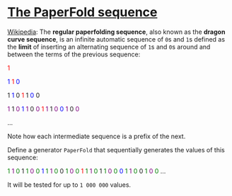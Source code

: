 # [The PaperFold sequence](https://www.codewars.com/kata/5d26721d48430e0016914faa/train/csharp)

[Wikipedia](https://en.wikipedia.org/wiki/Regular_paperfolding_sequence): The **regular paperfolding sequence**, also known as the **dragon curve sequence**,
is an infinite automatic sequence of `0`s and `1`s defined as the **limit** of inserting
an alternating sequence of `1`s and `0`s around and between the terms of the previous sequence:

<span style="color:red">1</span>

<span style="color:blue">1</span> <span style="color:red">1</span> <span style="color:blue">0</span>

1 <span style="color:blue">1</span> 0 <span style="color:red">1</span> 1 <span style="color:blue">0</span> 0

<span style="color:purple">1</span> 1 <span style="color:purple">0</span> <span style="color:blue">1</span> <span style="color:purple">1</span> 0 <span style="color:purple">0</span> <span style="color:red">1</span> <span style="color:purple">1</span> 1 <span style="color:purple">0</span> <span style="color:blue">0</span> <span style="color:purple">1</span> 0 <span style="color:purple">0</span>

...

Note how each intermediate sequence is a prefix of the next.

Define a generator `PaperFold` that sequentially generates the values of this sequence:

<span style="color:green">1</span> <span style="color:purple">1</span> <span style="color:green">0</span> 1 <span style="color:green">1</span> <span style="color:purple">0</span> <span style="color:green">0</span> <span style="color:blue">1</span> <span style="color:green">1</span> <span style="color:purple">1</span> <span style="color:green">0</span> 0 <span style="color:green">1</span> <span style="color:purple">0</span> <span style="color:green">0</span> <span style="color:red">1</span> <span style="color:green">1</span> <span style="color:purple">1</span> <span style="color:green">0</span> 1 <span style="color:green">1</span> <span style="color:purple">0</span> <span style="color:green">0</span> <span style="color:blue">0</span> <span style="color:green">1</span> <span style="color:purple">1</span> <span style="color:green">0</span> 0 <span style="color:green">1</span> <span style="color:purple">0</span> <span style="color:green">0</span> ...

It will be tested for up to `1 000 000` values.